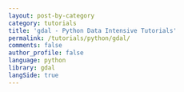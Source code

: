 ```yaml
---
layout: post-by-category
category: tutorials
title: 'gdal - Python Data Intensive Tutorials'
permalink: /tutorials/python/gdal/
comments: false
author_profile: false
language: python
library: gdal
langSide: true
---
```

